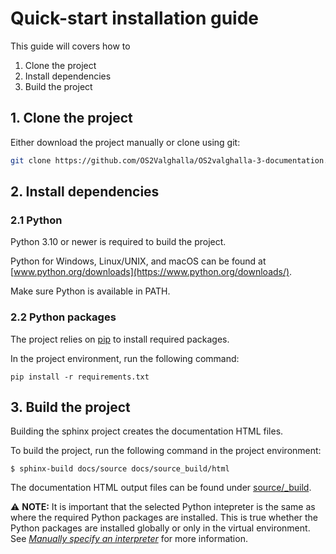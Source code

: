 # Quick-start installation guide
This guide will covers how to
1. Clone the project
2. Install dependencies
3. Build the project

## 1. Clone the project
Either download the project manually or clone using git:
```bash
git clone https://github.com/OS2Valghalla/OS2valghalla-3-documentation.git
```
## 2. Install dependencies
### 2.1 Python
Python 3.10 or newer is required to build the project. 

Python for Windows, Linux/UNIX, and macOS can be found at [www.python.org/downloads](https://www.python.org/downloads/).

Make sure Python is available in PATH.
### 2.2 Python packages
The project relies on [pip](https://pip.pypa.io/en/stable/) to install required packages.

In the project environment, run the following command:
```
pip install -r requirements.txt
```
## 3. Build the project
Building the sphinx project creates the documentation HTML files.

To build the project, run the following command in the project environment:
```
$ sphinx-build docs/source docs/source_build/html
```

The documentation HTML output files can be found under [source/_build](docs/source/_build/).

:warning: **NOTE:** It is important that the selected Python intepreter is the same as where the required Python packages are installed. This is true whether the Python packages are installed globally or only in the virtual environment. See *[Manually specify an interpreter](https://code.visualstudio.com/docs/python/environments#_manually-specify-an-interpreter)* for more information.